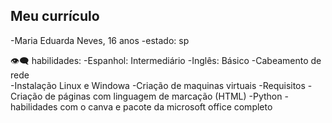 ## Meu currículo 

 -Maria Eduarda Neves, 16 anos 
  -estado: sp 
  <br/> 

👁️‍🗨️ habilidades:
-Espanhol: Intermediário 
-Inglês: Básico 
-Cabeamento de rede  
-Instalação Linux e Windowa
-Criação de maquinas virtuais 
-Requisitos 
-Criação de páginas com linguagem de marcação (HTML)
-Python
-habilidades com o canva e pacote da microsoft office completo  
